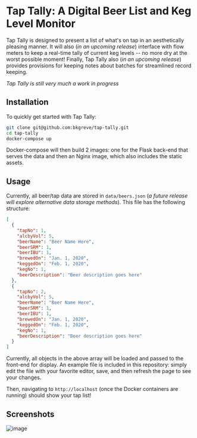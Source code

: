 # Tap Tally: A Digital Beer List and Keg Level Monitor

Tap Tally is designed to present a list of what's on tap in an aesthetically pleasing manner.
It will also (_in an upcoming release_) interface with flow meters to keep a real-time tally
of current keg levels -- no more  dry at the worst possible moment! Finally, Tap Tally also
(_in an upcoming release_) provides provisions for keeping notes about batches for streamlined record keeping.

_Tap Tally is still very much a work in progress_

## Installation

To quickly get started with Tap Tally:
```sh
git clone git@github.com:bkgreve/tap-tally.git
cd tap-tally
docker-compose up
```

Docker-compose will then build 2 images: one for the Flask back-end that serves the data and then
an Nginx image, which also includes the static assets.

## Usage

Currently, all beer/tap data are stored in `data/beers.json` (_a future release will explore alternative
data storage methods_). This file has the following structure:
```json
[
  {
    "tapNo": 1,
    "alcbyVol": 5,
    "beerName": "Beer Name Here",
    "beerSRM": 1,
    "beerIBU": 1,
    "brewedOn": "Jan. 1, 2020",
    "keggedOn": "Feb. 1, 2020",
    "kegNo": 1,
    "beerDescription": "Beer description goes here"
  },
  {
    "tapNo": 2,
    "alcbyVol": 5,
    "beerName": "Beer Name Here",
    "beerSRM": 1,
    "beerIBU": 1,
    "brewedOn": "Jan. 1, 2020",
    "keggedOn": "Feb. 1, 2020",
    "kegNo": 1,
    "beerDescription": "Beer description goes here"
  }
]
```
Currently, all objects in the above array will be loaded and passed to the front-end
for display. An example file is included in this repository: simply edit the file with
your favorite editor, save, and then refresh the page to see your changes.

Then, navigating to `http://localhost` (once the Docker containers are running) should
show your tap list!

## Screenshots

![image](https://user-images.githubusercontent.com/39656757/92596320-a6186980-f273-11ea-9d93-0ce911e2e213.png)
